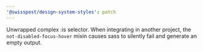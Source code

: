 ```yaml
---
'@swisspost/design-system-styles': patch
---
```


Unwrapped complex :is selector. When integrating in another project, the `not-disabled-focus-hover` mixin causes sass to silently fail and generate an empty output.
